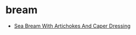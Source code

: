 # bream

 * [Sea Bream With Artichokes And Caper Dressing](index/s/sea-bream-with-artichokes-and-caper-dressing-109490.json)
